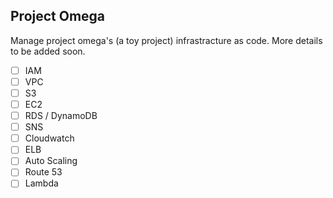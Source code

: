 ## Project Omega

Manage project omega's (a toy project) infrastracture as code. More details to be added soon.

- [ ] IAM
- [ ] VPC
- [ ] S3
- [ ] EC2
- [ ] RDS / DynamoDB
- [ ] SNS
- [ ] Cloudwatch
- [ ] ELB
- [ ] Auto Scaling
- [ ] Route 53
- [ ] Lambda
